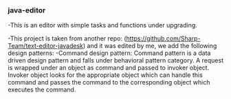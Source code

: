 ### java-editor

-This is an editor with simple tasks and functions under upgrading.

-This project is taken from another repo: (https://github.com/Sharp-Team/text-editor-javadesk) and it was edited by me, we add the following design patterns:
  -Command design pattern:
    Command pattern is a data driven design pattern and falls under behavioral pattern category. A request is wrapped under an object as command and passed to invoker object. Invoker object looks for the appropriate object which can handle this command and passes the command to the corresponding object which executes the command.
